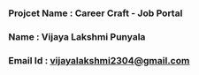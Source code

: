 ### Projcet Name : Career Craft - Job Portal
### Name         : Vijaya Lakshmi Punyala
### Email Id     : vijayalakshmi2304@gmail.com
